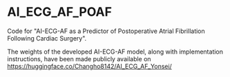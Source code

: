 # AI_ECG_AF_POAF
Code for "AI-ECG-AF as a Predictor of Postoperative Atrial Fibrillation Following Cardiac Surgery".

The weights of the developed AI-ECG-AF model, along with implementation instructions, have been made publicly available on https://huggingface.co/Changho8142/AI_ECG_AF_Yonsei/
